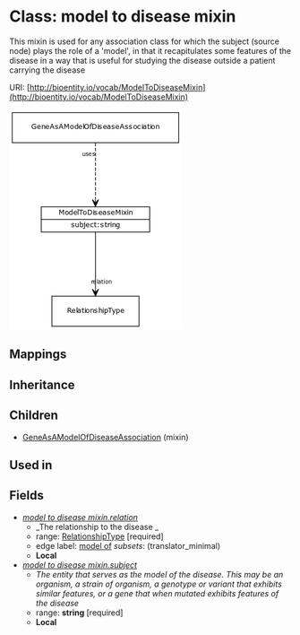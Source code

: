 # Class: model to disease mixin


This mixin is used for any association class for which the subject (source node) plays the role of a 'model', in that it recapitulates some features of the disease in a way that is useful for studying the disease outside a patient carrying the disease

URI: [http://bioentity.io/vocab/ModelToDiseaseMixin](http://bioentity.io/vocab/ModelToDiseaseMixin)

![img](images/ModelToDiseaseMixin.png)
## Mappings

## Inheritance

## Children

 * [GeneAsAModelOfDiseaseAssociation](GeneAsAModelOfDiseaseAssociation.md) (mixin) 
## Used in

## Fields

 * _[model to disease mixin.relation](model_to_disease_mixin_relation.md)_
    * _The relationship to the disease
  _
    * range: [RelationshipType](RelationshipType.md) [required]
    * edge label: [model of](model_of.md) *subsets*: (translator_minimal)
    * __Local__
 * _[model to disease mixin.subject](model_to_disease_mixin_subject.md)_
    * _The entity that serves as the model of the disease. This may be an organism, a strain of organism, a genotype or variant that exhibits similar features, or a gene that when mutated exhibits features of the disease_
    * range: **string** [required]
    * __Local__

